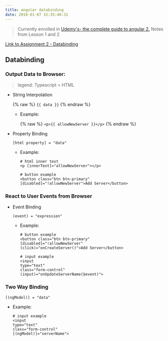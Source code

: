 ```yaml
---
title: angular databinding
date: 2018-01-07 15:35:40:31
---
```


> Currently enrolled in <a href="https://www.udemy.com/the-complete-guide-to-angular-2" target="_blank">Udemy's- the complete guide to angular 2.</a> Notes from Lesson 1 and 2

<a href="https://github.com/lovelejess/angular-udemy/tree/master/basics-assignment-2-start" target="_blank">Link to Assignment 2 - Databinding</a>

## Databinding

### Output Data to Browser:

> legend: Typescript = HTML

- String Interpolation 

  {% raw %}
  `{{ data }}`
  {% endraw %}

  - Example: 

    {% raw %}
    `<p>{{ allowNewServer }}</p>`
    {% endraw %}

- Property Binding

  `[html property] = "data"`

  - Example: 
    ```
    # html inner text
    <p [innerText]="allowNewServer"></p>
    
    # button example
    <button class="btn btn-primary" 
    [disabled]="!allowNewServer">Add Server</button>
    ```

### React to User Events from Browser

- Event Binding

  `(event) = "expression"`
  
  - Example: 
    ```
    # button example
    <button class="btn btn-primary" 
    [disabled]="!allowNewServer"
    (click)="onCreateServer()">Add Server</button>

    # input example
    <input
    type="text"
    class="form-control"
    (input)="onUpdateServerName($event)">
    ```
  

### Two Way Binding
  `[(ngModel)] = "data"`

  - Example: 
    ```
    # input example
    <input
    type="text"
    class="form-control"
    [(ngModel)]="serverName">
    ```